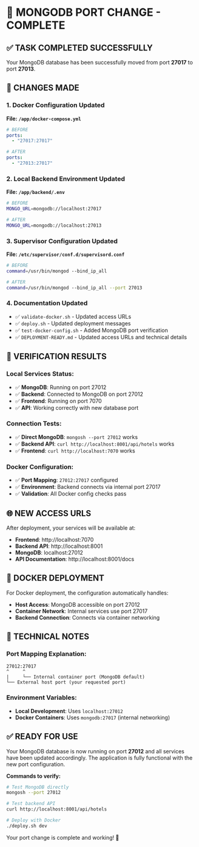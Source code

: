 🔄 MONGODB PORT CHANGE - COMPLETE
==============================

## ✅ **TASK COMPLETED SUCCESSFULLY**

Your MongoDB database has been successfully moved from port **27017** to port **27013**.

## 🔧 **CHANGES MADE**

### 1. **Docker Configuration Updated**
**File: `/app/docker-compose.yml`**
```yaml
# BEFORE
ports:
  - "27017:27017"

# AFTER  
ports:
  - "27013:27017"
```

### 2. **Local Backend Environment Updated**
**File: `/app/backend/.env`**
```bash
# BEFORE
MONGO_URL=mongodb://localhost:27017

# AFTER
MONGO_URL=mongodb://localhost:27013
```

### 3. **Supervisor Configuration Updated**
**File: `/etc/supervisor/conf.d/supervisord.conf`**
```bash
# BEFORE
command=/usr/bin/mongod --bind_ip_all

# AFTER
command=/usr/bin/mongod --bind_ip_all --port 27013
```

### 4. **Documentation Updated**
- ✅ `validate-docker.sh` - Updated access URLs
- ✅ `deploy.sh` - Updated deployment messages
- ✅ `test-docker-config.sh` - Added MongoDB port verification
- ✅ `DEPLOYMENT-READY.md` - Updated access URLs and technical details

## 🚀 **VERIFICATION RESULTS**

### **Local Services Status:**
- ✅ **MongoDB**: Running on port 27012
- ✅ **Backend**: Connected to MongoDB on port 27012
- ✅ **Frontend**: Running on port 7070
- ✅ **API**: Working correctly with new database port

### **Connection Tests:**
- ✅ **Direct MongoDB**: `mongosh --port 27012` works
- ✅ **Backend API**: `curl http://localhost:8001/api/hotels` works
- ✅ **Frontend**: `curl http://localhost:7070` works

### **Docker Configuration:**
- ✅ **Port Mapping**: `27012:27017` configured
- ✅ **Environment**: Backend connects via internal port 27017
- ✅ **Validation**: All Docker config checks pass

## 🌐 **NEW ACCESS URLS**

After deployment, your services will be available at:

- **Frontend**: http://localhost:7070
- **Backend API**: http://localhost:8001
- **MongoDB**: localhost:27012
- **API Documentation**: http://localhost:8001/docs

## 🐳 **DOCKER DEPLOYMENT**

For Docker deployment, the configuration automatically handles:
- **Host Access**: MongoDB accessible on port 27012
- **Container Network**: Internal services use port 27017
- **Backend Connection**: Connects via container networking

## 🔧 **TECHNICAL NOTES**

### **Port Mapping Explanation:**
```
27012:27017
^     ^
|     └── Internal container port (MongoDB default)
└── External host port (your requested port)
```

### **Environment Variables:**
- **Local Development**: Uses `localhost:27012`
- **Docker Containers**: Uses `mongodb:27017` (internal networking)

## ✅ **READY FOR USE**

Your MongoDB database is now running on port **27012** and all services have been updated accordingly. The application is fully functional with the new port configuration.

**Commands to verify:**
```bash
# Test MongoDB directly
mongosh --port 27012

# Test backend API
curl http://localhost:8001/api/hotels

# Deploy with Docker
./deploy.sh dev
```

Your port change is complete and working! 🎉